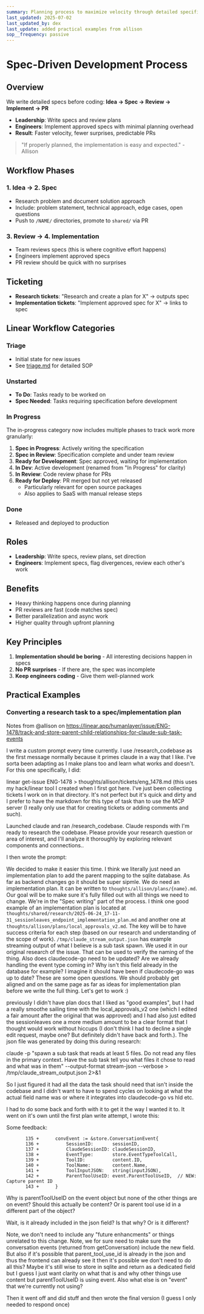 ```yaml
---
summary: Planning process to maximize velocity through detailed specification before coding
last_updated: 2025-07-02
last_updated_by: dex
last_update: added practical examples from allison
sop__frequency: passive
---
```


# Spec-Driven Development Process

## Overview

We write detailed specs before coding: **Idea → Spec → Review → Implement → PR**

- **Leadership**: Write specs and review plans
- **Engineers**: Implement approved specs with minimal planning overhead
- **Result**: Faster velocity, fewer surprises, predictable PRs

> "If properly planned, the implementation is easy and expected." - Allison

## Workflow Phases

### 1. Idea → 2. Spec
- Research problem and document solution approach
- Include: problem statement, technical approach, edge cases, open questions
- Push to `/NAME/` directories, promote to `shared/` via PR

### 3. Review → 4. Implementation
- Team reviews specs (this is where cognitive effort happens)
- Engineers implement approved specs
- PR review should be quick with no surprises

## Ticketing

- **Research tickets**: "Research and create a plan for X" → outputs spec
- **Implementation tickets**: "Implement approved spec for X" → links to spec

## Linear Workflow Categories

### Triage
- Initial state for new issues
- See [triage.md](./triage.md) for detailed SOP

### Unstarted
- **To Do**: Tasks ready to be worked on
- **Spec Needed**: Tasks requiring specification before development

### In Progress
The in-progress category now includes multiple phases to track work more granularly:

1. **Spec in Progress**: Actively writing the specification
2. **Spec in Review**: Specification complete and under team review
3. **Ready for Development**: Spec approved, waiting for implementation
4. **In Dev**: Active development (renamed from "In Progress" for clarity)
5. **In Review**: Code review phase for PRs
6. **Ready for Deploy**: PR merged but not yet released
   - Particularly relevant for open source packages
   - Also applies to SaaS with manual release steps

### Done
- Released and deployed to production

## Roles

- **Leadership**: Write specs, review plans, set direction
- **Engineers**: Implement specs, flag divergences, review each other's work

## Benefits

- Heavy thinking happens once during planning
- PR reviews are fast (code matches spec)
- Better parallelization and async work
- Higher quality through upfront planning

## Key Principles

1. **Implementation should be boring** - All interesting decisions happen in specs
2. **No PR surprises** - If there are, the spec was incomplete
3. **Keep engineers coding** - Give them well-planned work

## Practical Examples

### Converting a research task to a spec/implementation plan

Notes from @allison on https://linear.app/humanlayer/issue/ENG-1478/track-and-store-parent-child-relationships-for-claude-sub-task-events 

I write a custom prompt every time currently. I use /research_codebase as the first message normally because it primes claude in a way that I like. I've sorta been adapting as I make plans too and learn what works and doesn't. For this one specifically, I did:

linear get-issue ENG-1478 > thoughts/allison/tickets/eng_1478.md (this uses my hack/linear tool I created when I first got here. I've just been collecting tickets I work on in that directory. It's not perfect but it's quick and dirty and I prefer to have the markdown for this type of task than to use the MCP server (I really only use that for creating tickets or adding comments and such).

Launched claude and ran /research_codebase. Claude responds with I'm ready to research the codebase. Please provide your research question or area of interest, and I'll analyze it thoroughly by exploring relevant components and connections..

I then wrote the prompt:

We decided to make it easier this time. I think we literally just need an implementation plan to add the parent mapping to the sqlite database. As far as backend changes go it should be
  super sipmle. We do need an implementation plan. It can be written to `thoughts/allison/plans/{name}.md`. Our goal will be to make sure it's fully filled out with all things we need to
  change. We're in the "Spec writing" part of the process. I think one good example of an implementation plan is located at
  `thoughts/shared/research/2025-06-24_17-11-31_sessionleaves_endpoint_implementation_plan.md` and another one at `thoughts/allison/plans/local_approvals_v2.md`. The key will be to have
  success criteria for each step (based on our research and understanding of the scope of work). `/tmp/claude_stream_output.json` has example streaming output of what I believe is a sub task
  spawn. We used it in our original research of the issue. That can be used to verify the naming of the thing. Also does claudecode-go need to be updated? Are we already handling the event
  type coming in? Why isn't this field already in the database for example? I imagine it should have been if claudecode-go was up to date? These are some open questions. We should probably
  get aligned and on the same page as far as ideas for implementation plan before we write the full thing. Let's get to work :)

previously I didn't have plan docs that I liked as "good examples", but I had a really smoothe sailing time with the local_approvals_v2 one (which I edited a fair amount after the original that was approved) and I had also just edited the sessionleaves one a more medium amount to be a clear format that I thought would work without hiccups (I don't think I had to decline a single edit request, maybe one? But definitely didn't have back and forth.). The json file was generated by doing this during research:

claude -p "spawn a sub task that reads at least 5 files. Do not read any files in the primary context. Have the sub task tell you what files it chose to read and what was in them" --output-format stream-json --verbose > /tmp/claude_stream_output.json 2>&1

So I just figured it had all the data the task should need that isn't inside the codebase and I didn't want to have to spend cycles on looking at what the actual field name was or where it integrates into claudecode-go vs hld etc.

I had to do some back and forth with it to get it the way I wanted it to. It went on it's own until the first plan write attempt, I wrote this:

Some feedback:

  ```
         135 +      convEvent := &store.ConversationEvent{
         136 +          SessionID:       sessionID,
         137 +          ClaudeSessionID: claudeSessionID,
         138 +          EventType:       store.EventTypeToolCall,
         139 +          ToolID:          content.ID,
         140 +          ToolName:        content.Name,
         141 +          ToolInputJSON:   string(inputJSON),
         142 +          ParentToolUseID: event.ParentToolUseID,  // NEW: Capture parent ID
         143 +      }
  ```

  Why is parentToolUseID on the event object but none of the other things are on event? Should this actually be content? Or is parent tool use id in a different part of the object?

  Wait, is it already included in the json field? Is that why? Or is it different?

  Note, we don't need to include any "future enhancments" or things unrelated to this change. Note, we for sure need to make sure the conversation events (returned from getConversation)
  include the new field. But also if it's possible that parent_tool_use_id is already in the json and thus the frontend can already see it then it's possible we don't need to do all this?
  Maybe it's still wise to store in sqlite and return as a dedicated field but I guess I just want clarity on what that is and why other things use content but parentToolUseID is using event.
   Also what else is on "event" that we're currently not using?

Then it went off and did stuff and then wrote the final version (I guess I only needed to respond once)